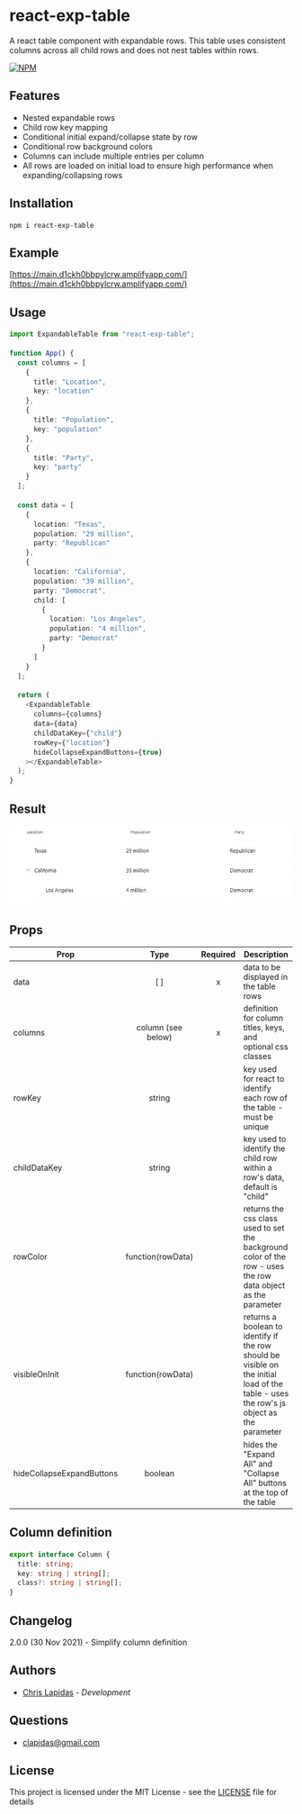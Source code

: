 # react-exp-table

A react table component with expandable rows. This table uses consistent columns across all child rows and does not nest tables within rows.

[![NPM](https://nodei.co/npm/react-exp-table.png)](https://npmjs.org/package/react-exp-table)

## Features

- Nested expandable rows
- Child row key mapping
- Conditional initial expand/collapse state by row
- Conditional row background colors
- Columns can include multiple entries per column
- All rows are loaded on initial load to ensure high performance when expanding/collapsing rows

## Installation

```
npm i react-exp-table
```

## Example

[https://main.d1ckh0bbpylcrw.amplifyapp.com/](https://main.d1ckh0bbpylcrw.amplifyapp.com/)

## Usage

```ts
import ExpandableTable from "react-exp-table";

function App() {
  const columns = [
    {
      title: "Location",
      key: "location"
    },
    {
      title: "Population",
      key: "population"
    },
    {
      title: "Party",
      key: "party"
    }
  ];

  const data = [
    {
      location: "Texas",
      population: "29 million",
      party: "Republican"
    },
    {
      location: "California",
      population: "39 million",
      party: "Democrat",
      child: [
        {
          location: "Los Angeles",
          population: "4 million",
          party: "Democrat"
        }
      ]
    }
  ];

  return (
    <ExpandableTable
      columns={columns}
      data={data}
      childDataKey={"child"}
      rowKey={"location"}
      hideCollapseExpandButtons={true}
    ></ExpandableTable>
  );
}
```

## Result

![Example picture of the expandable table](example.JPG)

## Props

| Prop                      |        Type        | Required | Description                                                                                                                             |
| ------------------------- | :----------------: | :------: | --------------------------------------------------------------------------------------------------------------------------------------- |
| data                      |        [ ]         |    x     | data to be displayed in the table rows                                                                                                  |
| columns                   | column (see below) |    x     | definition for column titles, keys, and optional css classes                                                                            |
| rowKey                    |       string       |          | key used for react to identify each row of the table - must be unique                                                                   |
| childDataKey              |       string       |          | key used to identify the child row within a row's data, default is "child"                                                              |
| rowColor                  | function(rowData)  |          | returns the css class used to set the background color of the row - uses the row data object as the parameter                           |
| visibleOnInit             | function(rowData)  |          | returns a boolean to identify if the row should be visible on the initial load of the table - uses the row's js object as the parameter |
| hideCollapseExpandButtons |      boolean       |          | hides the "Expand All" and "Collapse All" buttons at the top of the table                                                               |

## Column definition

```ts
export interface Column {
  title: string;
  key: string | string[];
  class?: string | string[];
}
```

## Changelog

2.0.0 (30 Nov 2021) - Simplify column definition

## Authors

- [Chris Lapidas](https://github.com/chrislapidas) - _Development_

## Questions

- [clapidas@gmail.com](mailto:clapidas@gmail.com)

## License

This project is licensed under the MIT License - see the [LICENSE](https://github.com/chrislapidas/react-expandable-rows/blob/main/LICENSE) file for details

